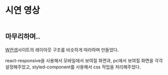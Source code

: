 # 시연 영상

<img src="./client/src/assets/시연영상.gif" alt="" /> 

## 마무리하며..
[W컨셉](https://www.wconcept.co.kr/?utm_source=GOOGLE&utm_medium=SA_PC&utm_content=mall&utm_term=W%EC%BB%A8%EC%85%89%EC%8A%A4%ED%86%A0%EC%96%B4&utm_campaign=WCONCEPT&Adfrom=SA_google_pc&gclid=CjwKCAjwqcKFBhAhEiwAfEr7zUgWt2a3NNf_bCwGJDzJwC2gFsmIct4aiGL2sQDs4p33mgNunFUs_xoC4j4QAvD_BwE)사이트의 레이아웃 구조를 비슷하게 따라하며 만들었다.

react-responsive을 사용해서 모바일에서 보여질 화면과, pc에서 보여질 화면을 각각 설정해주었고,
styled-component를 사용해서 css 작업을 처리해주었다.


